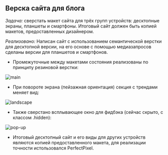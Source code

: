 ## Верска сайта для блога
*Задача:* сверстать макет сайта для трёх групп устройств: десктопные экраны, планшеты и смартфоны. Итоговый сайт должен быть копией макетов, предоставленных дизайнером.

*Реализовано:* Написан сайт с использованием семантической верстки для десктопной версии, на его основе с помощью медиазапросов сделаны версии для планшетов и смартфонов.
- Промежуточные между макетами состояния реализованы по принципу резиновой верстки:

![main](https://user-images.githubusercontent.com/110459187/215475964-9ef81112-6d23-45ac-83e9-68405fbbe3b0.gif)

- При повороте экрана (пейзажная ориентация) секция с трендами меняет вид:

![landscape](https://user-images.githubusercontent.com/110459187/215478337-376558af-1a66-4796-afa1-f8a55d07e421.gif)

- Также сверстано всплывающее окно для фидбэка (сейчас скрыто, с классом .hidden):

![pop-up](https://user-images.githubusercontent.com/110459187/215481859-3506328d-db8a-42de-ac90-8463b36705ad.gif)

- Итоговый десктопный сайт и его виды для других устройств являются копией предоставленного макета, для реализации точности истользовался PerfectPixel.
